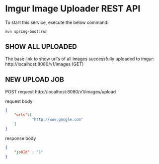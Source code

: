 # Imgur Image Uploader REST API

To start this service, execute the below command:

    mvn spring-boot:run

## SHOW ALL UPLOADED
The base link to show url's of all images successfully uploaded to imgur: http://localhost:8080/v1/images  (GET)

## NEW UPLOAD JOB
POST request 
http://localhost:8080/v1/images/upload

request body
```json
{
    "urls":[
            "http://www.google.com"
    ]
}
```

response body
```json
{
    "jobId" : "1"
}
```
